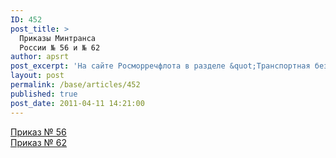 ```yaml
---
ID: 452
post_title: >
  Приказы Минтранса
  России № 56 и № 62
author: apsrt
post_excerpt: 'На сайте Росморречфлота в разделе &quot;Транспортная безопасность&quot; опубликованы приказы Минтранса России от 16 февраля 2011 г. № 56 «О Порядке информирования субъектами транспортной инфраструктуры и перевозчиками об угрозах совершения и о совершении актов незаконного вмешательства на объектах транспортной инфраструктуры и транспортных средствах» и от 21 февраля 2011 г. № 62 «О порядке установления количества категорий и критериев категорирования объектов транспортной инфраструктуры и транспортных средств компетентными органами в области обеспечения транспортной безопасности».'
layout: post
permalink: /base/articles/452
published: true
post_date: 2011-04-11 14:21:00
---
```

<a href="http://www.apsrt.ru/docs/prikaz-56.doc">Приказ № 56</a><br />
<a href="http://www.apsrt.ru/docs/prikaz-62.doc">Приказ № 62</a>